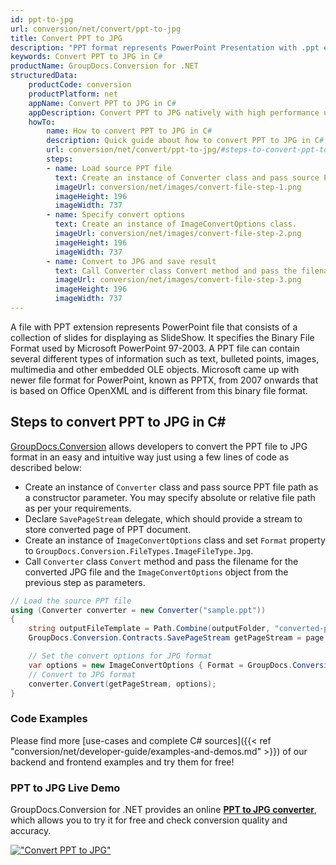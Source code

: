 ```yaml
---
id: ppt-to-jpg
url: conversion/net/convert/ppt-to-jpg
title: Convert PPT to JPG
description: "PPT format represents PowerPoint Presentation with .ppt extension. Learn how to convert PPT to JPG file programmatically in C# language using GroupDocs.Conversion for .NET library."
keywords: Convert PPT to JPG in C#
productName: GroupDocs.Conversion for .NET
structuredData:
    productCode: conversion
    productPlatform: net
    appName: Convert PPT to JPG in C#
    appDescription: Convert PPT to JPG natively with high performance using C# language and server side GroupDocs.Conversion for .NET APIs, without the use of any software like Microsoft or Open Office.
    howTo:
        name: How to convert PPT to JPG in C# 
        description: Quick guide about how to convert PPT to JPG in C# with high performance and accuracy.
        url: conversion/net/convert/ppt-to-jpg/#steps-to-convert-ppt-to-jpg-in-c
        steps:
        - name: Load source PPT file 
          text: Create an instance of Converter class and pass source PPT file path as a constructor parameter. You may specify absolute or relative file path as per your requirements. 
          imageUrl: conversion/net/images/convert-file-step-1.png
          imageHeight: 196
          imageWidth: 737
        - name: Specify convert options 
          text: Create an instance of ImageConvertOptions class.
          imageUrl: conversion/net/images/convert-file-step-2.png
          imageHeight: 196
          imageWidth: 737
        - name: Convert to JPG and save result 
          text: Call Converter class Convert method and pass the filename for the converted HTML file and the ImageConvertOptions object from the previous step as parameters.
          imageUrl: conversion/net/images/convert-file-step-3.png
          imageHeight: 196
          imageWidth: 737
---
```


A file with PPT extension represents PowerPoint file that consists of a collection of slides for displaying as SlideShow. It specifies the Binary File Format used by Microsoft PowerPoint 97-2003. A PPT file can contain several different types of information such as text, bulleted points, images, multimedia and other embedded OLE objects. Microsoft came up with newer file format for PowerPoint, known as PPTX, from 2007 onwards that is based on Office OpenXML and is different from this binary file format.

## Steps to convert PPT to JPG in C#

[GroupDocs.Conversion](https://products.groupdocs.com/conversion/net) allows developers to convert the PPT file to JPG format in an easy and intuitive way just using a few lines of code as described below:

* Create an instance of `Converter` class and pass source PPT file path as a constructor parameter. You may specify absolute or relative file path as per your requirements. 
* Declare `SavePageStream` delegate, which should provide a stream to store converted page of PPT document.
* Create an instance of `ImageConvertOptions` class and set `Format` property to `GroupDocs.Conversion.FileTypes.ImageFileType.Jpg`.
* Call `Converter` class `Convert` method and pass the filename for the converted JPG file and the `ImageConvertOptions` object from the previous step as parameters.

```csharp
// Load the source PPT file
using (Converter converter = new Converter("sample.ppt"))
{
    string outputFileTemplate = Path.Combine(outputFolder, "converted-page-{0}.jpg");
    GroupDocs.Conversion.Contracts.SavePageStream getPageStream = page => new FileStream(string.Format(outputFileTemplate, page), FileMode.Create);

    // Set the convert options for JPG format
    var options = new ImageConvertOptions { Format = GroupDocs.Conversion.FileTypes.ImageFileType.Jpg };   
    // Convert to JPG format
    converter.Convert(getPageStream, options);
}
```

### Code Examples

Please find more [use-cases and complete C# sources]({{< ref "conversion/net/developer-guide/examples-and-demos.md" >}}) of our backend and frontend examples and try them for free!

### PPT to JPG Live Demo

GroupDocs.Conversion for .NET provides an online [**PPT to JPG converter**](https://products.groupdocs.app/conversion/ppt-to-jpg), which allows you to try it for free and check conversion quality and accuracy.

[!["Convert PPT to JPG"](conversion/net/images/convert-to-jpg/convert-ppt-to-jpg.png)](https://products.groupdocs.app/conversion/ppt-to-jpg)